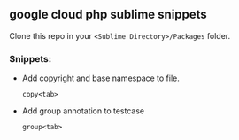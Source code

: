 ## google cloud php sublime snippets

Clone this repo in your `<Sublime Directory>/Packages` folder.

### Snippets:

* Add copyright and base namespace to file.

    ````
    copy<tab>
    ````

* Add group annotation to testcase

    ````
    group<tab>
    ````

